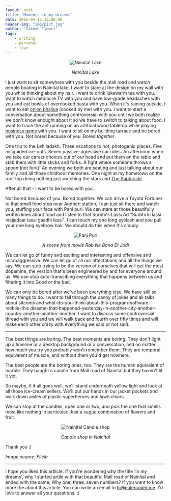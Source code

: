 ```yaml
---
layout: post 
title: "Moments in my dreams"
date: 2016-04-15 12:00:00
header-img: "img/pict.jpg"
author: "Vikesh Tiwari"
tags:
    - writing
    - personal
    - love
---
```



<p align="center">
   <img align="centre" src="https://raw.githubusercontent.com/vicky002/vicky002.github.io/master/img/nainital-min.jpg" alt="Nainital Lake"/>
</p>
<center><i>Nainital Lake</i></center>

I just want to sit somewhere with you beside the mall road and watch people boating in Nainital lake. I want to stare at the design on my wall with you while thinking about my hair. I want to drink lukewarm tea with you. I want to watch mediocre TV with you and have low-grade headaches with you and eat bowls of overcooked pasta with you. When it's raining outside, I want to eat <a href="http://shreesaivadapav.com/images/mumbai-street-food/onion-bhajiya-plate-b.jpg" target="_blank">onion bhajiya</a> (cooked by me) with you. I want to start a conversation about something controversial with you until we both realize we don't know enought about it so we have to switch to talking about food. I want to trace the ant running on an artifical wood tabletop while playing 
<a href="http://media.babyoye.com/images/product/large/BPSHA00012_2-shadilal-sons-a-trade-game-business-deluxe-india.JPG" target="_blank">business game</a> with you. I want to sit on my building tarrace and be bored with you. Not bored because of you. Bored *together*. 


One trip to the Leh ladakh. Three vacations to hot, photogenic places. Five misguided ice-outs. Seven passive-agressive car rides. An afternoon when we take our career choices out of our head and put them on the table and stab them with little sticks and forks. A fight where someone throws a spoon (not fork)! An evening we both are seating and just talking about our family and all those childhoot memories. One night at my hometown on the roof top doing nothing just watching the stars and <a href="https://usercontent2.hubstatic.com/5942205_f520.jpg" target="_blank">The Saptarishi</a>. 

After all that - I want to be bored with you.

Not bored *because* of you. Bored together. We can drive a Toyota Fortuner to that small food stop near Andheri station, I can just sit there and watch you, stuffing your face with Pani puri. We can stare at those beautifully written lines about food and listen to that Surbhi's Lassi Ad "Surbhi ki lassi majjedaar lassi gaadhi lassi". I can touch my one long eyelash and you pull your one long eyebrow hair. We should do this when it's cloudy.

<p align="center">
   <img align="centre" src="https://raw.githubusercontent.com/vicky002/vicky002.github.io/master/img/pani-puri-min.jpg" alt="Pani Puri"/>
</p>
<center><i>A scene from movie Rab Ne Bana Di Jodi</i></center>


We can let go of funny and exciting and interesting and offensive and microaggressive. We can let go of all our affectations and all the things we say. We can stop trying to be the version of ourselves that will get the most dopamine, the version that's been engineered by and for everyone around us. We can stop auto-transcibing everything that happens between us and filtering it into Good or the bad. 

We can only be bored after we've been everything else. We have still so many things to do. I want to fall through the canoy of jokes and all talks about sitcoms and what-do-you-think-about-this-program-software-mobile-this disaster-that-happened-yesterday-in-another-city-another-country-another-another-another. I want to discuss same controversial thread with you and we will walk back and fourth over fifty times and will make each other crazy with everything we said or not said. 

---

The best things are boring. The best moments are boring. They don't light up a timeline or a desktop background or a conversation, and no matter how much you try you probably won't remember them. They are temporal equivalent of muscle, and without them you'd get nowhere. 

The best people are the boring ones, too. They are the human equivalent of marble. They baught a candle from Mall road of Nainital but they haven't lit it yet.

So maybe, if it all goes well, we'll stand underneath yellow light and look at all those ice-cream sellers. We'll put our hands in our jacket pockets and walk down aisles of plastic superheroes and lawn chairs. 

We can stop at the candles, open one or two, and pick the one that smells most like nothing in particular. Just a vague combination of flowers and fruit.

<p align="center">
   <img align="centre" src="https://raw.githubusercontent.com/vicky002/vicky002.github.io/master/img/candle_shop.jpg" alt="Nainital Candle shop"/>
</p>
<center><i>Candle shop in Nainital</i></center>

<center><share-button></share-button></center>

Thank you :) 

*Image source: Flickr*

---

I hope you liked this artilcle. If you're wondering why the title 'In my dreams', why I started artile with that beautiful Mall road of Nainital and ended with the same, Why one, three, seven numbers? If you want to know more the about this article. You can write an email to hi@eulercoder.me. I'd love to answer all your questions. :) 